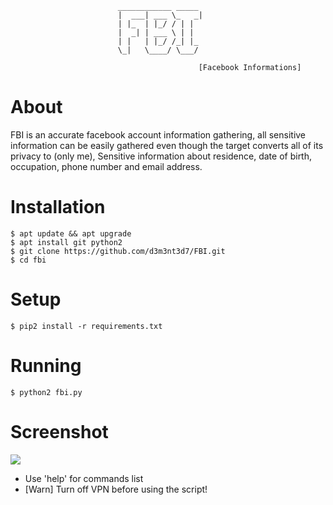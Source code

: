 

```
						____________ _____ 
						|  ___| ___ \_   _|
						| |_  | |_/ / | |  
						|  _| | ___ \ | |  
						| |   | |_/ /_| |_ 
						\_|   \____/ \___/ 
                   
                          	              [Facebook Informations]
```
# About
FBI is an accurate facebook account information gathering, all sensitive information can be easily gathered even though the target converts all of its privacy to (only me), Sensitive information about residence, date of birth, occupation, phone number and email address.



# Installation
```
$ apt update && apt upgrade
$ apt install git python2
$ git clone https://github.com/d3m3nt3d7/FBI.git
$ cd fbi
```

# Setup
```
$ pip2 install -r requirements.txt
```
# Running
```
$ python2 fbi.py
```
# Screenshot
<img src="https://i.imgur.com/2J38WCh.png"/>

* Use 'help' for commands list
* [Warn] Turn off VPN before using the script!

